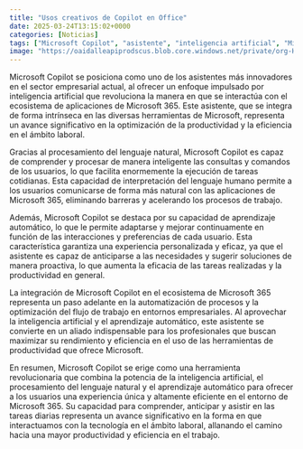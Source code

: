 ```yaml
---
title: "Usos creativos de Copilot en Office"
date: 2025-03-24T13:15:02+0000
categories: [Noticias]
tags: ["Microsoft Copilot", "asistente", "inteligencia artificial", "Microsoft 365", "productividad", "eficiencia", "aprendizaje automático."]
image: "https://oaidalleapiprodscus.blob.core.windows.net/private/org-HKmKxpuNw3Y88lm4EBrIPq0n/user-ZwiCXOggLL8ZNNKE2g7rXFmV/img-zhjPQ5qkxGUL7zePJEhM4zs0.png?st=2025-03-24T12%3A15%3A02Z&se=2025-03-24T14%3A15%3A02Z&sp=r&sv=2024-08-04&sr=b&rscd=inline&rsct=image/png&skoid=d505667d-d6c1-4a0a-bac7-5c84a87759f8&sktid=a48cca56-e6da-484e-a814-9c849652bcb3&skt=2025-03-24T00%3A35%3A44Z&ske=2025-03-25T00%3A35%3A44Z&sks=b&skv=2024-08-04&sig=6%2BdMOKwPDoK2KSfudVnVgw%2BAJsg%2BNlFgRWHXQ5KcOlo%3D"
---
```


Microsoft Copilot se posiciona como uno de los asistentes más innovadores en el sector empresarial actual, al ofrecer un enfoque impulsado por inteligencia artificial que revoluciona la manera en que se interactúa con el ecosistema de aplicaciones de Microsoft 365. Este asistente, que se integra de forma intrínseca en las diversas herramientas de Microsoft, representa un avance significativo en la optimización de la productividad y la eficiencia en el ámbito laboral.

Gracias al procesamiento del lenguaje natural, Microsoft Copilot es capaz de comprender y procesar de manera inteligente las consultas y comandos de los usuarios, lo que facilita enormemente la ejecución de tareas cotidianas. Esta capacidad de interpretación del lenguaje humano permite a los usuarios comunicarse de forma más natural con las aplicaciones de Microsoft 365, eliminando barreras y acelerando los procesos de trabajo.

Además, Microsoft Copilot se destaca por su capacidad de aprendizaje automático, lo que le permite adaptarse y mejorar continuamente en función de las interacciones y preferencias de cada usuario. Esta característica garantiza una experiencia personalizada y eficaz, ya que el asistente es capaz de anticiparse a las necesidades y sugerir soluciones de manera proactiva, lo que aumenta la eficacia de las tareas realizadas y la productividad en general.

La integración de Microsoft Copilot en el ecosistema de Microsoft 365 representa un paso adelante en la automatización de procesos y la optimización del flujo de trabajo en entornos empresariales. Al aprovechar la inteligencia artificial y el aprendizaje automático, este asistente se convierte en un aliado indispensable para los profesionales que buscan maximizar su rendimiento y eficiencia en el uso de las herramientas de productividad que ofrece Microsoft.

En resumen, Microsoft Copilot se erige como una herramienta revolucionaria que combina la potencia de la inteligencia artificial, el procesamiento del lenguaje natural y el aprendizaje automático para ofrecer a los usuarios una experiencia única y altamente eficiente en el entorno de Microsoft 365. Su capacidad para comprender, anticipar y asistir en las tareas diarias representa un avance significativo en la forma en que interactuamos con la tecnología en el ámbito laboral, allanando el camino hacia una mayor productividad y eficiencia en el trabajo.
    